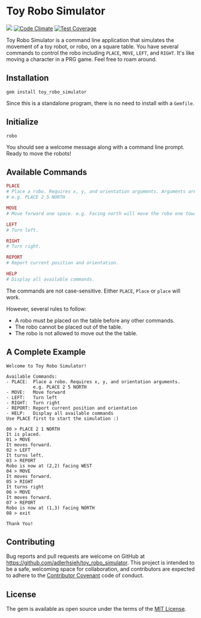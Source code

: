 # Toy Robo Simulator

[![](https://travis-ci.org/adlerhsieh/toy_robo_simulator.svg)](https://travis-ci.org/adlerhsieh/toy_robo_simulator) [![Code Climate](https://codeclimate.com/github/adlerhsieh/toy_robo_simulator/badges/gpa.svg)](https://codeclimate.com/github/adlerhsieh/toy_robo_simulator) [![Test Coverage](https://codeclimate.com/github/adlerhsieh/toy_robo_simulator/badges/coverage.svg)](https://codeclimate.com/github/adlerhsieh/toy_robo_simulator/coverage)

Toy Robo Simulator is a command line application that simulates the movement of a toy robot, or robo, on a square table. You have several commands to control the robo including `PLACE`, `MOVE`, `LEFT`, and `RIGHT`. It's like moving a character in a PRG game. Feel free to roam around. 

## Installation

```
gem install toy_robo_simulator
```

Since this is a standalone program, there is no need to install with a `Gemfile`.

## Initialize

```
robo
```

You should see a welcome message along with a command line prompt. Ready to move the robots!

## Available Commands

```ruby
PLACE
# Place a robo. Requires x, y, and orientation arguments. Arguments are separated by a white space.
# e.g. PLACE 2 5 NORTH

MOVE
# Move forward one space. e.g. Facing north will move the robo one toward north.

LEFT
# Turn left.

RIGHT
# Turn right.

REPORT
# Report current position and orientation.

HELP
# Display all available commands.
```

The commands are not case-sensitive. Either `PLACE`, `Place` or `place` will work. 

However, several rules to follow:

- A robo must be placed on the table before any other commands.
- The robo cannot be placed out of the table.
- The robo is not allowed to move out the the table.

## A Complete Example

```
Welcome to Toy Robo Simulator!

Available Commands:
- PLACE:  Place a robo. Requires x, y, and orientation arguments.
          e.g. PLACE 2 5 NORTH
- MOVE:   Move forward
- LEFT:   Turn left
- RIGHT:  Turn right
- REPORT: Report current position and orientation
- HELP:   Display all available commands
Use PLACE first to start the simulation :)

00 > PLACE 2 1 NORTH
It is placed.
01 > MOVE
It moves forward.
02 > LEFT
It turns left.
03 > REPORT
Robo is now at (2,2) facing WEST
04 > MOVE
It moves forward.
05 > RIGHT
It turns right
06 > MOVE
It moves forward.
07 > REPORT
Robo is now at (1,3) facing NORTH
08 > exit

Thank You!
```

## Contributing

Bug reports and pull requests are welcome on GitHub at https://github.com/adlerhsieh/toy_robo_simulator. This project is intended to be a safe, welcoming space for collaboration, and contributors are expected to adhere to the [Contributor Covenant](contributor-covenant.org) code of conduct.

## License

The gem is available as open source under the terms of the [MIT License](http://opensource.org/licenses/MIT).


